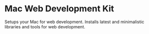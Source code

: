 # Mac Web Development Kit

Setups your Mac for web development. Installs latest and minimalistic libraries and tools for web development.
